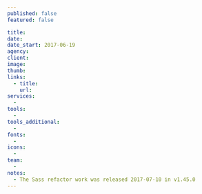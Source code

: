 ```yaml
---
published: false
featured: false

title:
date:
date_start: 2017-06-19
agency:
client:
image:
thumb:
links:
  - title:
    url:
services:
  -
tools:
  -
tools_additional:
  -
fonts:
  -
icons:
  -
team:
  -
notes:
  - The Sass refactor work was released 2017-07-10 in v1.45.0
---
```

